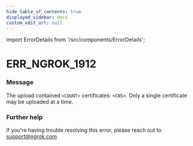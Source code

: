 ```yaml
---
hide_table_of_contents: true
displayed_sidebar: docs
custom_edit_url: null
---
```


import ErrorDetails from '/src/components/ErrorDetails';

# ERR_NGROK_1912

### Message
The upload contained `<COUNT>` certificates: `<CNS>`. Only a single certificate may be uploaded at a time.

### Further help
If you're having trouble resolving this error, please reach out to [support@ngrok.com](mailto:support@ngrok.com?subject=Help%20with%20ERR_NGROK_1912)

<ErrorDetails error='err_ngrok_1912' />
